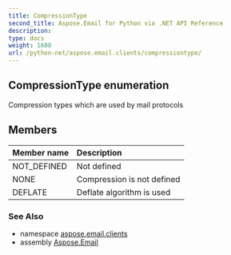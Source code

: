 ```yaml
---
title: CompressionType
second_title: Aspose.Email for Python via .NET API Reference
description: 
type: docs
weight: 1600
url: /python-net/aspose.email.clients/compressiontype/
---
```


## CompressionType enumeration

Compression types which are used by mail protocols

## Members
| Member name | Description |
| :- | :- |
|NOT_DEFINED|Not defined|
|NONE|Compression is not defined|
|DEFLATE|Deflate algorithm is used|

### See Also

* namespace [aspose.email.clients](/email/python-net/aspose.email.clients/)
* assembly [Aspose.Email](/email/python-net/)

